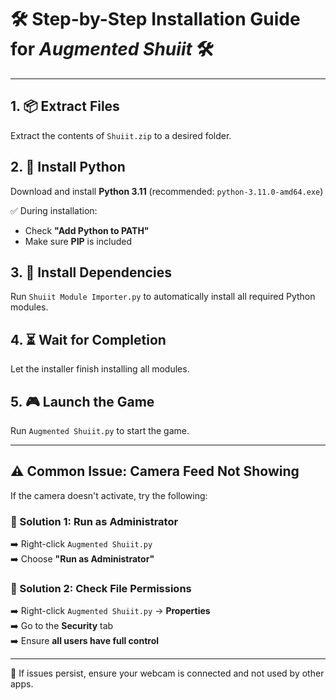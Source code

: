 # 🛠️ Step-by-Step Installation Guide for *Augmented Shuiit* 🛠️

---

## 1. 📦 Extract Files  
Extract the contents of `Shuiit.zip` to a desired folder.

## 2. 🐍 Install Python  
Download and install **Python 3.11** (recommended: `python-3.11.0-amd64.exe`)

✅ During installation:
- Check **"Add Python to PATH"**
- Make sure **PIP** is included

## 3. 🧰 Install Dependencies  
Run `Shuiit Module Importer.py` to automatically install all required Python modules.

## 4. ⏳ Wait for Completion  
Let the installer finish installing all modules.

## 5. 🎮 Launch the Game  
Run `Augmented Shuiit.py` to start the game.

---

## ⚠️ Common Issue: Camera Feed Not Showing

If the camera doesn't activate, try the following:

### 🔧 Solution 1: Run as Administrator  
➡️ Right-click `Augmented Shuiit.py`  
➡️ Choose **"Run as Administrator"**

### 🔧 Solution 2: Check File Permissions  
➡️ Right-click `Augmented Shuiit.py` → **Properties**  
➡️ Go to the **Security** tab  
➡️ Ensure **all users have full control**

---

📌 If issues persist, ensure your webcam is connected and not used by other apps.
